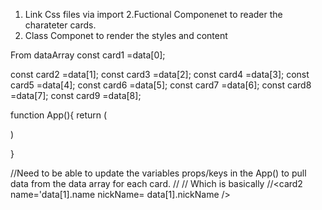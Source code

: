 1. Link Css files via import
   2.Fuctional Componenet to reader the charateter cards.
2. Class Componet to render the styles and content

From dataArray
const card1 =data[0];

<!--**needs these keys from each card-->
<!--++card1.name-->
<!--++card1.nickName-->
<!--++card1.imageUrl-->
<!--++card1.background-->

const card2 =data[1];
const card3 =data[2];
const card4 =data[3];
const card5 =data[4];
const card6 =data[5];
const card7 =data[6];
const card8 =data[7];
const card9 =data[8];

function App(){
return (

<card1/>
<card2/>

)

}

//Need to be able to update the variables props/keys in the App() to pull data from the data array for each card.
//<card2/>
//<card2 name='card2.name nickName= card2.nickName('/>
Which is basically
//<card2 name='data[1].name nickName= data[1].nickName />
